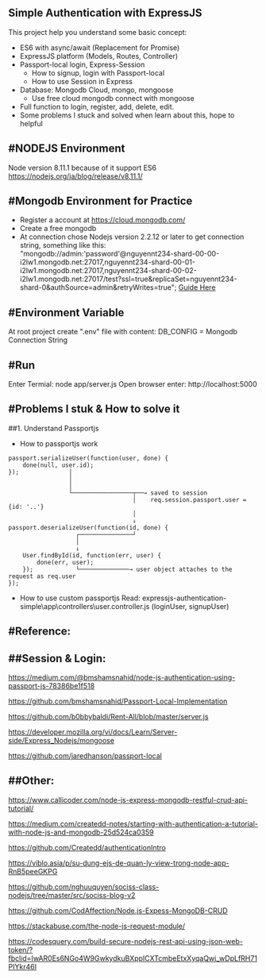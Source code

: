 Simple Authentication with ExpressJS
-------------------------------------
This project help you understand some basic concept:
- ES6 with async/await (Replacement for  Promise)
- ExpressJS platform (Models, Routes, Controller)
- Passport-local login, Express-Session
    - How to signup, login with Passport-local
    - How to use Session in Express
- Database: Mongodb Cloud, mongo, mongoose
    - Use free cloud mongodb connect with mongoose
- Full function to login, register, add, delete, edit.
- Some problems I stuck and solved when learn about this, hope to helpful

#NODEJS Environment
-------------------------------------
Node version 8.11.1 because of it support ES6
https://nodejs.org/ja/blog/release/v8.11.1/

#Mongodb Environment for Practice
-------------------------------------
- Register a account at https://cloud.mongodb.com/ 
- Create a free mongodb
- At connection chose Nodejs version 2.2.12 or later to get connection string, something like this:
"mongodb://admin:'password'@nguyennt234-shard-00-00-i2lw1.mongodb.net:27017,nguyennt234-shard-00-01-i2lw1.mongodb.net:27017,nguyennt234-shard-00-02-i2lw1.mongodb.net:27017/test?ssl=true&replicaSet=nguyennt234-shard-0&authSource=admin&retryWrites=true";
[Guide Here](https://developer.mozilla.org/en-US/docs/Learn/Server-side/Express_Nodejs/mongoose#Setting_up_the_MongoDB_database)

#Environment Variable
--------------------------------------
At root project create ".env" file with content:
DB_CONFIG = Mongodb Connection String

#Run
--------------------------------------
Enter Termial: node app/server.js
Open browser enter: http://localhost:5000

#Problems I stuk & How to solve it
--------------------------------------
##1. Understand Passportjs
 - How to passportjs work
```
passport.serializeUser(function(user, done) {
    done(null, user.id);
});              │
                 │ 
                 │
                 └─────────────────┬──→ saved to session
                                   │    req.session.passport.user = {id: '..'}
                                   │
                                   ↓           
passport.deserializeUser(function(id, done) {
                   ┌───────────────┘
                   │
                   ↓ 
    User.findById(id, function(err, user) {
        done(err, user);
    });            └──────────────→ user object attaches to the request as req.user   
});
```
 - How to use custom passportjs
Read: expressjs-authentication-simple\app\controllers\user.controller.js (loginUser, signupUser)


#Reference: 
--------------------------------------
##Session & Login:
-----------------
https://medium.com/@bmshamsnahid/node-js-authentication-using-passport-js-78386be1f518

https://github.com/bmshamsnahid/Passport-Local-Implementation

https://github.com/b0bbybaldi/Rent-All/blob/master/server.js

https://developer.mozilla.org/vi/docs/Learn/Server-side/Express_Nodejs/mongoose

https://github.com/jaredhanson/passport-local

##Other:
-------
https://www.callicoder.com/node-js-express-mongodb-restful-crud-api-tutorial/

https://medium.com/createdd-notes/starting-with-authentication-a-tutorial-with-node-js-and-mongodb-25d524ca0359

https://github.com/Createdd/authenticationIntro

https://viblo.asia/p/su-dung-ejs-de-quan-ly-view-trong-node-app-RnB5peeGKPG

https://github.com/nghuuquyen/sociss-class-nodejs/tree/master/src/sociss-blog-v2

https://github.com/CodAffection/Node.js-Expess-MongoDB-CRUD

https://stackabuse.com/the-node-js-request-module/

https://codesquery.com/build-secure-nodejs-rest-api-using-json-web-token/?fbclid=IwAR0Es6NGo4W9GwkydkuBXppICXTcmbeEtxXyqaQwj_wDpLfRH71PIYkr46I

